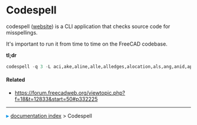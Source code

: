 # Codespell
codespell ([website](https://github.com/codespell-project/codespell)) is a CLI application that checks source code for misspellings.

It\'s important to run it from time to time on the FreeCAD codebase.

**tl;dr**


```python
codespell -q 3 -L aci,ake,aline,alle,alledges,alocation,als,ang,anid,apoints,ba,beginn,behaviour,bloaded,byteorder,calculater,cancelled,cancelling,cas,cascade,centimetre,childs,colour,colours,commen,connexion,currenty,dof,doubleclick,dum,eiter,elemente,ende,feld,finde,findf,freez,hist,iff,indicies,initialisation,initialise,initialised,initialises,initialisiert,ist,kilometre,lod,mantatory,methode,metres,millimetre,modell,nd,noe,normale,normaly,nto,numer,oder,orgin,orginx,orginy,ot,pard,pres,programm,que,recurrance,rougly,seperator,serie,sinc,strack,substraction,te,thist,thru,tread,uint,unter,vertexes,wallthickness,whitespaces -S ./.git,*.po,*.ts,./ChangeLog.txt,./src/3rdParty,./src/Mod/Assembly/App/opendcm,./src/CXX,./src/zipios++,./src/Base/swig*,./src/Mod/Robot/App/kdl_cp,./src/Mod/Import/App/SCL,./src/WindowsInstaller,./src/Doc/FreeCAD.uml
```

#### Related

-   <https://forum.freecadweb.org/viewtopic.php?f=18&t=12833&start=50#p332225>



---
![](images/Right_arrow.png) [documentation index](../README.md) > Codespell
